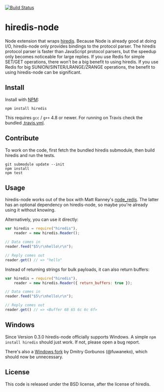 [![Build Status](https://travis-ci.org/redis/hiredis-node.png?branch=master)](https://travis-ci.org/redis/hiredis-node)

# hiredis-node

Node extension that wraps [hiredis][hiredis].
Because Node is already good at doing I/O, hiredis-node only provides
bindings to the protocol parser.
The hiredis protocol parser is faster than JavaScript protocol parsers,
but the speedup only becomes noticeable for large replies.
If you use Redis for simple SET/GET operations, there won't be a big
benefit to using hiredis.
If you use Redis for big SUNION/SINTER/LRANGE/ZRANGE operations, the
benefit to using hiredis-node can be significant.

[hiredis]: http://github.com/redis/hiredis

## Install

Install with [NPM][npm]:

```
npm install hiredis
```

This requires `gcc` / `g++` 4.8 or newer.
For running on Travis check the bundled [.travis.yml](travis.yml).

[npm]: https://npmjs.org/

## Contribute

To work on the code, first fetch the bundled hiredis submodule, then build hiredis and run the tests.

```
git submodule update --init
npm install
npm test
```

## Usage

hiredis-node works out of the box with Matt Ranney's [node_redis][node_redis].
The latter has an optional dependency on hiredis-node, so maybe you're
already using it without knowing.

Alternatively, you can use it directly:

```javascript
var hiredis = require("hiredis"),
    reader = new hiredis.Reader();

// Data comes in
reader.feed("$5\r\nhello\r\n");

// Reply comes out
reader.get() // => "hello"
```

Instead of returning strings for bulk payloads, it can also return
buffers:

```javascript
var hiredis = require("hiredis"),
    reader = new hiredis.Reader({ return_buffers: true });

// Data comes in
reader.feed("$5\r\nhello\r\n");

// Reply comes out
reader.get() // => <Buffer 68 65 6c 6c 6f>
```

[node_redis]: http://github.com/mranney/node_redis

## Windows

Since Version 0.3.0 hiredis-node officially supports Windows.
A simple `npm install hiredis` should just work.
If not, please open a bug report.

There's also a [Windows fork][windows_fork] by Dmitry Gorbunos (@fuwaneko), which should now be unnecessary.

[windows_fork]: https://github.com/fuwaneko/hiredis-node

## License

This code is released under the BSD license, after the license of hiredis.
